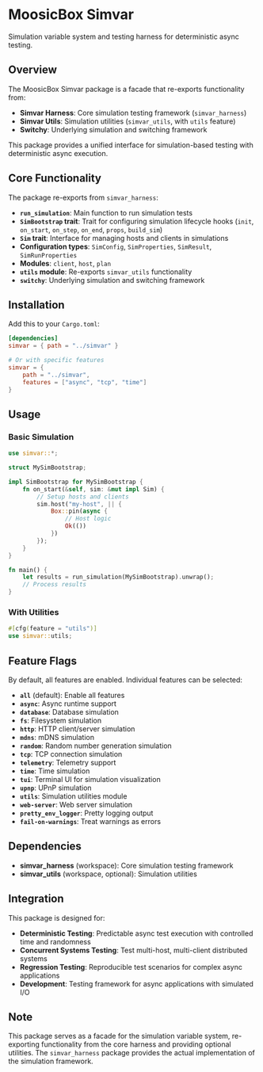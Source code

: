 # MoosicBox Simvar

Simulation variable system and testing harness for deterministic async testing.

## Overview

The MoosicBox Simvar package is a facade that re-exports functionality from:

- **Simvar Harness**: Core simulation testing framework (`simvar_harness`)
- **Simvar Utils**: Simulation utilities (`simvar_utils`, with `utils` feature)
- **Switchy**: Underlying simulation and switching framework

This package provides a unified interface for simulation-based testing with deterministic async execution.

## Core Functionality

The package re-exports from `simvar_harness`:

- **`run_simulation`**: Main function to run simulation tests
- **`SimBootstrap` trait**: Trait for configuring simulation lifecycle hooks (`init`, `on_start`, `on_step`, `on_end`, `props`, `build_sim`)
- **`Sim` trait**: Interface for managing hosts and clients in simulations
- **Configuration types**: `SimConfig`, `SimProperties`, `SimResult`, `SimRunProperties`
- **Modules**: `client`, `host`, `plan`
- **`utils` module**: Re-exports `simvar_utils` functionality
- **`switchy`**: Underlying simulation and switching framework

## Installation

Add this to your `Cargo.toml`:

```toml
[dependencies]
simvar = { path = "../simvar" }

# Or with specific features
simvar = {
    path = "../simvar",
    features = ["async", "tcp", "time"]
}
```

## Usage

### Basic Simulation

```rust
use simvar::*;

struct MySimBootstrap;

impl SimBootstrap for MySimBootstrap {
    fn on_start(&self, sim: &mut impl Sim) {
        // Setup hosts and clients
        sim.host("my-host", || {
            Box::pin(async {
                // Host logic
                Ok(())
            })
        });
    }
}

fn main() {
    let results = run_simulation(MySimBootstrap).unwrap();
    // Process results
}
```

### With Utilities

```rust
#[cfg(feature = "utils")]
use simvar::utils;
```

## Feature Flags

By default, all features are enabled. Individual features can be selected:

- **`all`** (default): Enable all features
- **`async`**: Async runtime support
- **`database`**: Database simulation
- **`fs`**: Filesystem simulation
- **`http`**: HTTP client/server simulation
- **`mdns`**: mDNS simulation
- **`random`**: Random number generation simulation
- **`tcp`**: TCP connection simulation
- **`telemetry`**: Telemetry support
- **`time`**: Time simulation
- **`tui`**: Terminal UI for simulation visualization
- **`upnp`**: UPnP simulation
- **`utils`**: Simulation utilities module
- **`web-server`**: Web server simulation
- **`pretty_env_logger`**: Pretty logging output
- **`fail-on-warnings`**: Treat warnings as errors

## Dependencies

- **simvar_harness** (workspace): Core simulation testing framework
- **simvar_utils** (workspace, optional): Simulation utilities

## Integration

This package is designed for:

- **Deterministic Testing**: Predictable async test execution with controlled time and randomness
- **Concurrent Systems Testing**: Test multi-host, multi-client distributed systems
- **Regression Testing**: Reproducible test scenarios for complex async applications
- **Development**: Testing framework for async applications with simulated I/O

## Note

This package serves as a facade for the simulation variable system, re-exporting functionality from the core harness and providing optional utilities. The `simvar_harness` package provides the actual implementation of the simulation framework.
